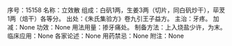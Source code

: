 序号：15158
名称：立效散
组成：白矾1两，生姜3两（切片，同白矾炒干），荜茇1两（焙干）各等分。
出处：《朱氏集验方》卷九引王子益方。
主治：牙疼。
加减：None
功效：None
用法用量：掺牙痛处。
制备方法：上入烧盐少许，为末。
临床应用：None
各家论述：None
用药禁忌：None
附注：None
